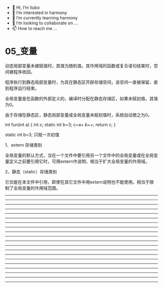 * 👋 Hi, I’m liubo
* 👀 I’m interested in harmony
* 🌱 I’m currently learning harmony
* 💞️ I’m looking to collaborate on ...
* 📫 How to reach me ...



# 05_变量











动态局部变量未被赋值时，其值为随机值。其作用域的函数或复合语句结束时，空间被程序收回。









程序执行到静态局部变量时，为其在静态区开辟存储空间，该空间一直被保留，直到程序运行结束。



全局变量是在函数的外部定义的，编译时分配在静态存储区，如果未赋初值，其值为0。

由于存储在静态区，静态局部变量或全局变量未赋初值时，系统自动使之为0。





int fun(int a)
{  int c;
   static  int b=3;
  c=a+ b++;
  return c;
}





static  int b=3; 只赋一次初值









1、extern  存储类别

全局变量的默认方式，当在一个文件中要引用另一个文件中的全局变量或在全局变量定义之前要引用它时，可用extern作说明，相当于扩大全局变量的作用域。





2、静态（static）存储类别

它仅能在本文件中引用，即使在其它文件中用extern说明也不能使用。相当于限制了全局变量的作用域范围。






















---

---

---

---

---

---

---

---

---

---

---

---

---

---

---

---

---

---

---

---













  
